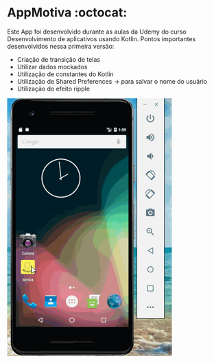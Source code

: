 # AppMotiva :octocat:

Este App foi desenvolvido durante as aulas da Udemy do curso Desenvolvimento de aplicativos usando Kotlin.
Pontos importantes desenvolvidos nessa primeira versão:

  * Criação de transição de telas
  * Utilizar dados mockados
  * Utilização de constantes do Kotlin
  * Utilização de Shared Preferences -> para salvar o nome do usuário
  * Utilização do efeito ripple

![alt text](https://github.com/agathaappb/AppMotiva/blob/main/App%20Motiva.gif)
  
  
